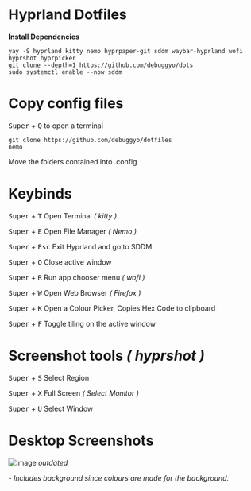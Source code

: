 # Hyprland Dotfiles

**Install Dependencies**

```
yay -S hyprland kitty nemo hyprpaper-git sddm waybar-hyprland wofi hyprshot hyprpicker
git clone --depth=1 https://github.com/debuggyo/dots
sudo systemctl enable --now sddm
```

# Copy config files

<kbd>Super</kbd> + <kbd>Q</kbd> to open a terminal
```
git clone https://github.com/debuggyo/dotfiles
nemo
```
Move the folders contained into .config

# Keybinds

<kbd>Super</kbd> + <kbd>T</kbd>				Open Terminal *( kitty )*                             
                      
<kbd>Super</kbd> + <kbd>E</kbd>       Open File Manager *( Nemo )*                          
                      
<kbd>Super</kbd> + <kbd>Esc</kbd>     Exit Hyprland and go to SDDM                          
                    
<kbd>Super</kbd> + <kbd>Q</kbd>       Close active window                                    
                    
<kbd>Super</kbd> + <kbd>R</kbd>       Run app chooser menu *( wofi )*                       
                    
<kbd>Super</kbd> + <kbd>W</kbd>       Open Web Browser *( Firefox )*                        

<kbd>Super</kbd> + <kbd>K</kbd>       Open a Colour Picker, Copies Hex Code to clipboard    

<kbd>Super</kbd> + <kbd>F</kbd>       Toggle tiling on the active window

# Screenshot tools *( hyprshot )*

<kbd>Super</kbd> + <kbd>S</kbd>       Select Region

<kbd>Super</kbd> + <kbd>X</kbd>       Full Screen *( Select Monitor )*

<kbd>Super</kbd> + <kbd>U</kbd>       Select Window

# Desktop Screenshots
![image](https://user-images.githubusercontent.com/96699361/218343617-91b59916-a4f9-4635-b9ab-360a80ac4234.png)
*outdated*

*- Includes background since colours are made for the background.*

